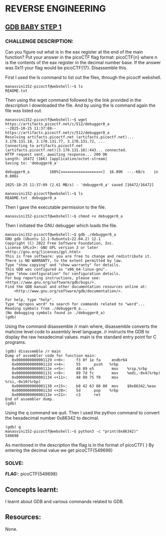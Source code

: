 # **REVERSE ENGINEERING**
## **<ins>GDB BABY STEP 1</ins>**
### CHALLENGE DESCRIPTION:
Can you figure out what is in the eax register at the end of the main function? Put your answer in the picoCTF flag format:
picoCTF{n} where n is the contents of the eax register in the decimal number base. If the answer was 0x11 your flag would be picoCTF{17}.
Disassemble this.

First I used the ls command to list out the files, through the picoctf webshell.
```
manasvini152-picoctf@webshell:~$ ls
README.txt
```

Then using the wget command followed by the link provided in the description I downloaded the file. 
And by using the ls command again the file was listed out.
```
manasvini152-picoctf@webshell:~$ wget https://artifacts.picoctf.net/c/512/debugger0_a
--2025-10-25 11:37:08--  https://artifacts.picoctf.net/c/512/debugger0_a
Resolving artifacts.picoctf.net (artifacts.picoctf.net)... 3.170.131.18, 3.170.131.77, 3.170.131.72, ...
Connecting to artifacts.picoctf.net (artifacts.picoctf.net)|3.170.131.18|:443... connected.
HTTP request sent, awaiting response... 200 OK
Length: 16472 (16K) [application/octet-stream]
Saving to: 'debugger0_a'

debugger0_a         100%[==================>]  16.09K  --.-KB/s    in 0.006s  

2025-10-25 11:37:09 (2.61 MB/s) - 'debugger0_a' saved [16472/16472]

manasvini152-picoctf@webshell:~$ ls
README.txt  debugger0_a
```

Then I gave the executable permission to the file.
```
manasvini152-picoctf@webshell:~$ chmod +x debugger0_a
```
Then I initiated the GNU debugger which loads the file. 
```
manasvini152-picoctf@webshell:~$ gdb ./debugger0_a
GNU gdb (Ubuntu 12.1-0ubuntu1~22.04.2) 12.1
Copyright (C) 2022 Free Software Foundation, Inc.
License GPLv3+: GNU GPL version 3 or later <http://gnu.org/licenses/gpl.html>
This is free software: you are free to change and redistribute it.
There is NO WARRANTY, to the extent permitted by law.
Type "show copying" and "show warranty" for details.
This GDB was configured as "x86_64-linux-gnu".
Type "show configuration" for configuration details.
For bug reporting instructions, please see:
<https://www.gnu.org/software/gdb/bugs/>.
Find the GDB manual and other documentation resources online at:
    <http://www.gnu.org/software/gdb/documentation/>.

For help, type "help".
Type "apropos word" to search for commands related to "word"...
Reading symbols from ./debugger0_a...
(No debugging symbols found in ./debugger0_a)
(gdb)
```

Using the command disassemble /r main where, disassemble converts the mahcine level code to assembly level language.
/r instructs the GDB to display the raw hexadecimal values.
main is the standard entry point for C programs.
```
(gdb) disassemble /r main
Dump of assembler code for function main:
   0x0000000000001129 <+0>:     f3 0f 1e fa     endbr64 
   0x000000000000112d <+4>:     55      push   %rbp
   0x000000000000112e <+5>:     48 89 e5        mov    %rsp,%rbp
   0x0000000000001131 <+8>:     89 7d fc        mov    %edi,-0x4(%rbp)
   0x0000000000001134 <+11>:    48 89 75 f0     mov    %rsi,-0x10(%rbp)
   0x0000000000001138 <+15>:    b8 42 63 08 00  mov    $0x86342,%eax
   0x000000000000113d <+20>:    5d      pop    %rbp
   0x000000000000113e <+21>:    c3      ret    
End of assembler dump.
(gdb)
```

Using the q command we quit.
Then I used the python command to convert the hexadecimal number 0x86342 to decimal.
```
(gdb) q
manasvini152-picoctf@webshell:~$ python3 -c "print(0x86342)"
549698
```

As mentioned in the description the flag is in the format of picoCTF{ }
By entering the decimal value we get picoCTF{549698}


### SOLVE: 
***FLAG:***:  picoCTF{549698}

## Concepts learnt:
I learnt about GDB and various commands related to GDB.

## Resources:
None.









